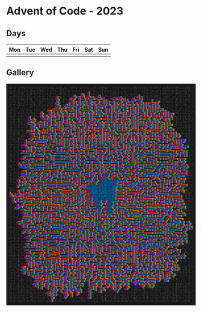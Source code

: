 # Advent of Code - 2023

## Days

| Mon | Tue | Wed | Thu | Fri | Sat | Sun |
| --- | --- | --- | --- | --- | --- | --- |
|| 

## Gallery
![visualization screenshot](./d10/visual.png)
